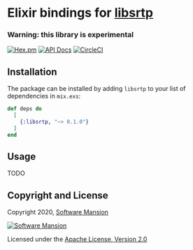 # Elixir bindings for [libsrtp]

### **Warning: this library is experimental**

[![Hex.pm](https://img.shields.io/hexpm/v/srtp.svg)](https://hex.pm/packages/srtp)
[![API Docs](https://img.shields.io/badge/api-docs-yellow.svg?style=flat)](https://hexdocs.pm/elixir-libsrtp/)
[![CircleCI](https://circleci.com/gh/membraneframework/elixir-libsrtp.svg?style=svg)](https://circleci.com/gh/membraneframework/elixir-libsrtp)

## Installation

The package can be installed by adding `libsrtp` to your list of dependencies in `mix.exs`:

```elixir
def deps do
  [
    {:libsrtp, "~> 0.1.0"}
  ]
end
```

## Usage

TODO

## Copyright and License

Copyright 2020, [Software Mansion](https://swmansion.com/?utm_source=git&utm_medium=readme&utm_campaign=elixir-libsrtp)

[![Software Mansion](https://logo.swmansion.com/logo?color=white&variant=desktop&width=200&tag=membrane-github)](https://swmansion.com/?utm_source=git&utm_medium=readme&utm_campaign=elixir-libsrtp)

Licensed under the [Apache License, Version 2.0](LICENSE)

[libsrtp]: https://github.com/cisco/libsrtp
